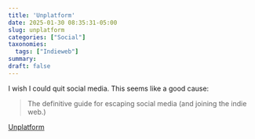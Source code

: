 ```yaml
---
title: 'Unplatform'
date: 2025-01-30 08:35:31-05:00
slug: unplatform
categories: ["Social"]
taxonomies:
  tags: ["Indieweb"]
summary: 
draft: false
---
```


I wish I could quit social media. This seems like a good cause:

> The definitive guide for escaping social media (and joining the indie web.)

[Unplatform](https://unplatform.fromthesuperhighway.com/)

